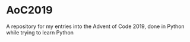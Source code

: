 # AoC2019
A repository for my entries into the Advent of Code 2019, done in Python while trying to learn Python

